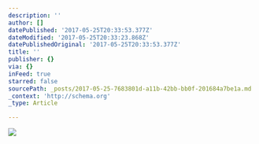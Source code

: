 ```yaml
---
description: ''
author: []
datePublished: '2017-05-25T20:33:53.377Z'
dateModified: '2017-05-25T20:33:23.868Z'
datePublishedOriginal: '2017-05-25T20:33:53.377Z'
title: ''
publisher: {}
via: {}
inFeed: true
starred: false
sourcePath: _posts/2017-05-25-7683801d-a11b-42bb-bb0f-201684a7be1a.md
_context: 'http://schema.org'
_type: Article

---
```

![](https://the-grid-user-content.s3-us-west-2.amazonaws.com/f3d5282c-eb85-45bd-a3d4-785461a50d37.jpg)